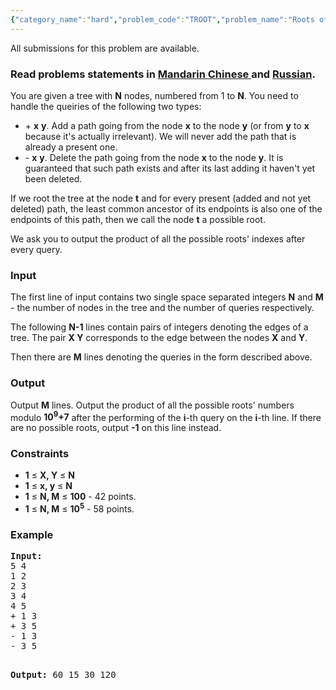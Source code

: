 ```yaml
---
{"category_name":"hard","problem_code":"TROOT","problem_name":"Roots of a Tree","languages_supported":{"0":"ADA","1":"ASM","2":"BASH","3":"BF","4":"C","5":"C99 strict","6":"CAML","7":"CLOJ","8":"CLPS","9":"CPP 4.3.2","10":"CPP 4.9.2","11":"CPP14","12":"CS2","13":"D","14":"ERL","15":"FORT","16":"FS","17":"GO","18":"HASK","19":"ICK","20":"ICON","21":"JAVA","22":"JS","23":"LISP clisp","24":"LISP sbcl","25":"LUA","26":"NEM","27":"NICE","28":"NODEJS","29":"PAS fpc","30":"PAS gpc","31":"PERL","32":"PERL6","33":"PHP","34":"PIKE","35":"PRLG","36":"PYTH","37":"PYTH 3.4","38":"RUBY","39":"SCALA","40":"SCM guile","41":"SCM qobi","42":"ST","43":"TCL","44":"TEXT","45":"WSPC"},"max_timelimit":2,"source_sizelimit":50000,"problem_author":"xcwgf666","problem_tester":"stzgd","date_added":"30-04-2014","tags":{"0":"dfs","1":"easy","2":"ltime12","3":"segment","4":"xcwgf666"},"editorial_url":"http://discuss.codechef.com/problems/TROOT","time":{"view_start_date":1401006600,"submit_start_date":1401006600,"visible_start_date":1401006600,"end_date":1735669800},"layout":"problem"}
---
```

<span class="solution-visible-txt">All submissions for this problem are available.</span><h3> Read problems statements in <a target="_blank" href="http://www.codechef.com/download/translated/LTIME12/mandarin/TROOT.pdf">Mandarin Chinese </a> and <a target="_blank" href="http://www.codechef.com/download/translated/LTIME12/russian/TROOT.pdf">Russian</a>.</h3>
<p>You are given a tree with <b>N</b> nodes, numbered from 1 to <b>N</b>. You need to handle the queiries of the following two types:</p>
<ul>
<li>+ <b>x</b> <b>y</b>. Add a path going from the node <b>x</b> to the node <b>y</b> (or from <b>y</b> to <b>x</b> because it's actually irrelevant). We will never add the path that is already a present one.</li>
<li>- <b>x</b> <b>y</b>. Delete the path going from the node <b>x</b> to the node <b>y</b>. It is guaranteed that such path exists and after its last adding it haven't yet been deleted.</li>
</ul>

<p>If we root the tree at the node <b>t</b> and for every present (added and not yet deleted) path, the least common ancestor of its endpoints is also one of the endpoints of this path, then we call the node <b>t</b> a possible root.</p>
<p>We ask you to output the product of all the possible roots' indexes after every query.</p>
<h3>Input</h3>
<p>The first line of input contains two single space separated integers <b>N</b> and <b>M</b> - the number of nodes in the tree and the number of queries respectively.</p>
<p>The following <b>N-1</b> lines contain pairs of integers denoting the edges of a tree. The pair <b>X Y</b> corresponds to the edge between the nodes <b>X</b> and <b>Y</b>.</p>
<p>Then there are <b>M</b> lines denoting the queries in the form described above.</p>
<h3>Output</h3>
<p>Output <b>M</b> lines. Output the product of all the possible roots' numbers modulo <b>10<sup>9</sup>+7</b> after the performing of the <b>i</b>-th query on the <b>i</b>-th line. If there are no possible roots, output <b>-1</b> on this line instead.</p>
<h3>Constraints</h3>
<p><ul>
<li><b>1</b> ≤ <b>X, Y</b> ≤ <b>N</b></li>
<li><b>1</b> ≤ <b>x, y</b> ≤ <b>N</b></li>
<li><b>1</b> ≤ <b>N, M</b> ≤ <b>100</b> - 42 points.</li>
<li><b>1</b> ≤ <b>N, M</b> ≤ <b>10<sup>5</sup></b> - 58 points.</li>
</ul>
</p>
<h3>Example</h3>
<pre><b>Input:</b>
5 4
1 2
2 3
3 4
4 5
+ 1 3
+ 3 5
- 1 3
- 3 5

<b>Output:</b>
60
15
30
120
</pre>